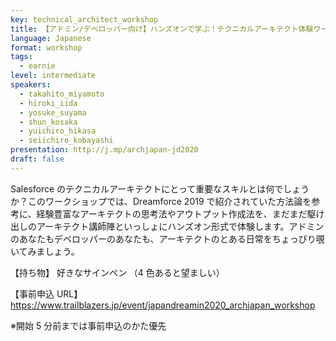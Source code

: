 ```yaml
---
key: technical_architect_workshop
title: 【アドミン/デベロッパー向け】ハンズオンで学ぶ！テクニカルアーキテクト体験ワークショップ
language: Japanese
format: workshop
tags:
  - earnie
level: intermediate
speakers:
  - takahito_miyamoto
  - hiroki_iida
  - yosuke_suyama
  - shun_kosaka
  - yuichiro_hikasa
  - seiichiro_kobayashi
presentation: http://j.mp/archjapan-jd2020
draft: false
---
```


Salesforce のテクニカルアーキテクトにとって重要なスキルとは何でしょうか？このワークショップでは、Dreamforce 2019 で紹介されていた方法論を参考に、経験豊富なアーキテクトの思考法やアウトプット作成法を、まだまだ駆け出しのアーキテクト講師陣といっしょにハンズオン形式で体験します。アドミンのあなたもデベロッパーのあなたも、アーキテクトのとある日常をちょっぴり覗いてみましょう。

【持ち物】 好きなサインペン （4 色あると望ましい）

【事前申込 URL】 https://www.trailblazers.jp/event/japandreamin2020_archjapan_workshop

※開始 5 分前までは事前申込のかた優先
